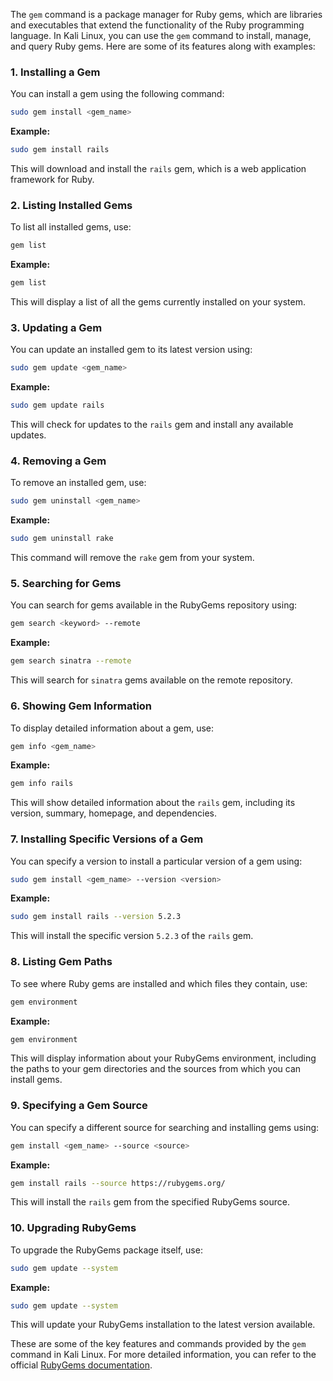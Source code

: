  The `gem` command is a package manager for Ruby gems, which are libraries and executables that extend the functionality of the Ruby programming language. In Kali Linux, you can use the `gem` command to install, manage, and query Ruby gems. Here are some of its features along with examples:

### 1. Installing a Gem
You can install a gem using the following command:
```sh
sudo gem install <gem_name>
```
**Example:**
```sh
sudo gem install rails
```
This will download and install the `rails` gem, which is a web application framework for Ruby.

### 2. Listing Installed Gems
To list all installed gems, use:
```sh
gem list
```
**Example:**
```sh
gem list
```
This will display a list of all the gems currently installed on your system.

### 3. Updating a Gem
You can update an installed gem to its latest version using:
```sh
sudo gem update <gem_name>
```
**Example:**
```sh
sudo gem update rails
```
This will check for updates to the `rails` gem and install any available updates.

### 4. Removing a Gem
To remove an installed gem, use:
```sh
sudo gem uninstall <gem_name>
```
**Example:**
```sh
sudo gem uninstall rake
```
This command will remove the `rake` gem from your system.

### 5. Searching for Gems
You can search for gems available in the RubyGems repository using:
```sh
gem search <keyword> --remote
```
**Example:**
```sh
gem search sinatra --remote
```
This will search for `sinatra` gems available on the remote repository.

### 6. Showing Gem Information
To display detailed information about a gem, use:
```sh
gem info <gem_name>
```
**Example:**
```sh
gem info rails
```
This will show detailed information about the `rails` gem, including its version, summary, homepage, and dependencies.

### 7. Installing Specific Versions of a Gem
You can specify a version to install a particular version of a gem using:
```sh
sudo gem install <gem_name> --version <version>
```
**Example:**
```sh
sudo gem install rails --version 5.2.3
```
This will install the specific version `5.2.3` of the `rails` gem.

### 8. Listing Gem Paths
To see where Ruby gems are installed and which files they contain, use:
```sh
gem environment
```
**Example:**
```sh
gem environment
```
This will display information about your RubyGems environment, including the paths to your gem directories and the sources from which you can install gems.

### 9. Specifying a Gem Source
You can specify a different source for searching and installing gems using:
```sh
gem install <gem_name> --source <source>
```
**Example:**
```sh
gem install rails --source https://rubygems.org/
```
This will install the `rails` gem from the specified RubyGems source.

### 10. Upgrading RubyGems
To upgrade the RubyGems package itself, use:
```sh
sudo gem update --system
```
**Example:**
```sh
sudo gem update --system
```
This will update your RubyGems installation to the latest version available.

These are some of the key features and commands provided by the `gem` command in Kali Linux. For more detailed information, you can refer to the official [RubyGems documentation](https://guides.rubygems.org/command-reference/).

